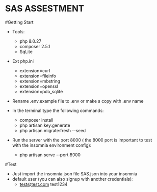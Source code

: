 # SAS ASSESTMENT

#Getting Start
- Tools:
    - php 8.0.27
    - composer 2.5.1
    - SqLite

- Ext php.ini
    - extension=curl
    - extension=fileinfo
    - extension=mbstring
    - extension=openssl
    - extension=pdo_sqlite

- Rename .env.example file to .env or make a copy with .env name
- In the terminal type the following commands:

    - composer install
    - php artisan key:generate
    - php artisan migrate:fresh --seed

- Run the server with the port 8000 ( the 8000 port is important to test with the insomnia environment config):

    - php artisan serve --port 8000

#Test
- Just import the insomnia json file SAS.json into your insomnia
- default user (you can also signup with another credentials):
  - test@test.com  test1234
